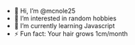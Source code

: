 - 👋 Hi, I’m @mcnole25
- 👀 I’m interested in random hobbies
- 🌱 I’m currently learning Javascript
- ⚡ Fun fact: Your hair grows 1cm/month
